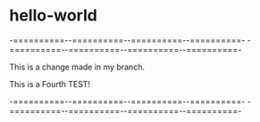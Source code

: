 # hello-world

-==========--==========--==========--==========-
-==========--==========--==========--==========-

This is a change made in my branch.

This is a Fourth TEST!

-==========--==========--==========--==========-
-==========--==========--==========--==========-
